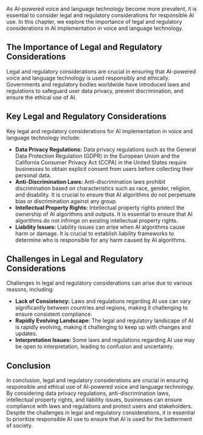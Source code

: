 
As AI-powered voice and language technology become more prevalent, it is essential to consider legal and regulatory considerations for responsible AI use. In this chapter, we explore the importance of legal and regulatory considerations in AI implementation in voice and language technology.

The Importance of Legal and Regulatory Considerations
-----------------------------------------------------

Legal and regulatory considerations are crucial in ensuring that AI-powered voice and language technology is used responsibly and ethically. Governments and regulatory bodies worldwide have introduced laws and regulations to safeguard user data privacy, prevent discrimination, and ensure the ethical use of AI.

Key Legal and Regulatory Considerations
---------------------------------------

Key legal and regulatory considerations for AI implementation in voice and language technology include:

* **Data Privacy Regulations:** Data privacy regulations such as the General Data Protection Regulation (GDPR) in the European Union and the California Consumer Privacy Act (CCPA) in the United States require businesses to obtain explicit consent from users before collecting their personal data.
* **Anti-Discrimination Laws:** Anti-discrimination laws prohibit discrimination based on characteristics such as race, gender, religion, and disability. It is crucial to ensure that AI algorithms do not perpetuate bias or discrimination against any group.
* **Intellectual Property Rights:** Intellectual property rights protect the ownership of AI algorithms and outputs. It is essential to ensure that AI algorithms do not infringe on existing intellectual property rights.
* **Liability Issues:** Liability issues can arise when AI algorithms cause harm or damage. It is crucial to establish liability frameworks to determine who is responsible for any harm caused by AI algorithms.

Challenges in Legal and Regulatory Considerations
-------------------------------------------------

Challenges in legal and regulatory considerations can arise due to various reasons, including:

* **Lack of Consistency:** Laws and regulations regarding AI use can vary significantly between countries and regions, making it challenging to ensure consistent compliance.
* **Rapidly Evolving Landscape:** The legal and regulatory landscape of AI is rapidly evolving, making it challenging to keep up with changes and updates.
* **Interpretation Issues:** Some laws and regulations regarding AI use may be open to interpretation, leading to confusion and uncertainty.

Conclusion
----------

In conclusion, legal and regulatory considerations are crucial in ensuring responsible and ethical use of AI-powered voice and language technology. By considering data privacy regulations, anti-discrimination laws, intellectual property rights, and liability issues, businesses can ensure compliance with laws and regulations and protect users and stakeholders. Despite the challenges in legal and regulatory considerations, it is essential to prioritize responsible AI use to ensure that AI is used for the betterment of society.
